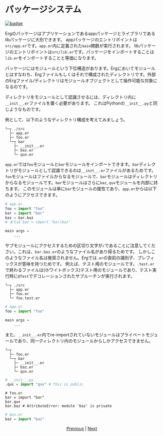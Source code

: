 # パッケージシステム

[![badge](https://img.shields.io/endpoint.svg?url=https%3A%2F%2Fgezf7g7pd5.execute-api.ap-northeast-1.amazonaws.com%2Fdefault%2Fsource_up_to_date%3Fowner%3Derg-lang%26repos%3Derg%26ref%3Dmain%26path%3Ddoc/EN/syntax/35_package_system.md%26commit_hash%3De959b3e54bfa8cee4929743b0193a129e7525c61)](https://gezf7g7pd5.execute-api.ap-northeast-1.amazonaws.com/default/source_up_to_date?owner=erg-lang&repos=erg&ref=main&path=doc/EN/syntax/35_package_system.md&commit_hash=e959b3e54bfa8cee4929743b0193a129e7525c61)

Ergのパッケージはアプリケーションであるappパッケージとライブラリであるlibパッケージに大別できます。
appパッケージのエントリポイントは`src/app.er`です。`app.er`内に定義された`main`関数が実行されます。
libパッケージのエントリポイントは`src/lib.er`です。パッケージをインポートすることは`lib.er`をインポートすることと等価になります。

パッケージにはモジュールという下位構造があります。Ergにおいてモジュールとはすなわち、Ergファイルもしくはそれで構成されたディレクトリです。外部のErgファイル/ディレクトリはモジュールオブジェクトとして操作可能な対象になるのです。

ディレクトリをモジュールとして認識させるには、ディレクトリ内に`__init__.er`ファイルを置く必要があります。
これはPythonの`__init__.py`と同じようなものです。

例として、以下のようなディレクトリ構成を考えてみましょう。

```console
└─┬ ./src
  ├─ app.er
  ├─ foo.er
  └─┬ bar
    ├─ __init__.er
    ├─ baz.er
    └─ qux.er
```

`app.er`では`foo`モジュールと`bar`モジュールをインポートできます。`bar`ディレクトリがモジュールとして認識できるのは`__init__.er`ファイルがあるためです。
`foo`モジュールはファイルからなるモジュールで、`bar`モジュールはディレクトリからなるモジュールです。`bar`モジュールはさらに`baz`, `qux`モジュールを内部に持ちます。
このモジュールは単に`bar`モジュールの属性であり、`app.er`からは以下のようにアクセスできます。

```python
# app.er
foo = import "foo"
bar = import "bar"
baz = bar.baz
# または`baz = import "bar/baz"`

main args =
    ...
```

サブモジュールにアクセスするための区切り文字が`/`であることに注意してください。これは、`bar.baz.er`のようなファイル名があり得るためです。
しかしこのようなファイル名は推奨されません。Ergでは`.er`の直前の識別子、プレフィックスが意味を持つためです。
例えば、テスト用のモジュールです。`.test.er`で終わるファイルは(ホワイトボックス)テスト用のモジュールであり、テスト実行時に`@Test`でデコレーションされたサブルーチンが実行されます。

```console
└─┬ ./src
  ├─ app.er
  ├─ foo.er
  └─ foo.test.er
```

```python
# app.er
foo = import "foo"

main args =
    ...
```

また、`__init__.er`内でre-importされていないモジュールはプライベートモジュールであり、同一ディレクトリ内のモジュールからしかアクセスできません。

```console
└─┬
  ├─ foo.er
  └─┬ bar
    ├─ __init__.er
    ├─ baz.er
    └─ qux.er
```

```python
# __init__.py
.qux = import "qux" # this is public
```

```python,checker_ignore
# foo.er
bar = import "bar"
bar.qux
bar.baz # AttributeError: module 'baz' is private
```

```python
# qux.er
baz = import "baz"
```

<p align='center'>
    <a href='./34_integration_with_Python.md'>Previous</a> | <a href='./36_generator.md'>Next</a>
</p>
